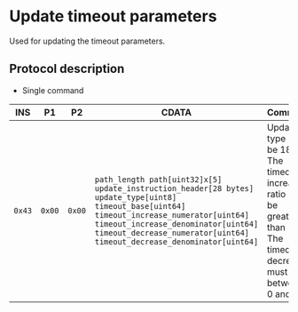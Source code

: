 # Update timeout parameters

Used for updating the timeout parameters.

## Protocol description

* Single command

INS | P1 | P2 | CDATA | Comment |
|----|--------|-----|-------------|----|
| `0x43` | `0x00` | `0x00` | `path_length path[uint32]x[5] update_instruction_header[28 bytes] update_type[uint8] timeout_base[uint64] timeout_increase_numerator[uint64] timeout_increase_denominator[uint64] timeout_decrease_numerator[uint64] timeout_decrease_denominator[uint64]` | Update type must be 18. The timeout increase ratio must be greater than 1. The timeout decrease must be between 0 and 1. |
